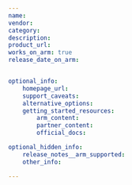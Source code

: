 ```yaml
---
name: 
vendor: 
category: 
description: 
product_url: 
works_on_arm: true
release_date_on_arm: 


optional_info:
    homepage_url: 
    support_caveats:
    alternative_options:
    getting_started_resources:
        arm_content: 
        partner_content: 
        official_docs: 

optional_hidden_info:
    release_notes__arm_supported: 
    other_info: 

---
```

